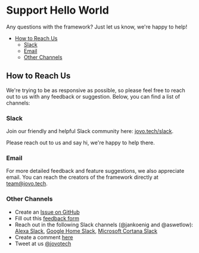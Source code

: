 # Support Hello World

Any questions with the framework? Just let us know, we're happy to help!

* [How to Reach Us](#how-to-reach-us)
  * [Slack](#slack)
  * [Email](#email)
  * [Other Channels](#other-channels)

## How to Reach Us

We're trying to be as responsive as possible, so please feel free to reach out to us with any feedback or suggestion. Below, you can find a list of channels:

### Slack

Join our friendly and helpful Slack community here: [jovo.tech/slack](https://www.jovo.tech/slack).

Please reach out to us and say hi, we're happy to help there.

### Email

For more detailed feedback and feature suggestions, we also appreciate email. You can reach the creators of the framework directly at team@jovo.tech.

### Other Channels

* Create an [Issue on GitHub](https://github.com/jovotech/jovo-framework-nodejs/issues)
* Fill out this [feedback form](https://jovo.typeform.com/to/ewt3Lw)
* Reach out in the following Slack channels (@jankoenig and @aswetlow): [Alexa Slack](http://www.alexaslack.com/), [Google Home Slack](http://googleslack.com/), [Microsoft Cortana Slack](https://bit.ly/2qRqHMw)
* Create a comment [here](https://www.jovo.tech/framework/docs/support#comments-and-questions)
* Tweet at us [@jovotech](https://twitter.com/jovotech)

<!--[metadata]: {"title": "Support", 
		"description": "Questions about developing an Alexa Skill or Google Action? Jovo is here to help!", 
		"activeSections": ["support"], "expandedSections": "integrations", "inSections": "support", "breadCrumbs": {"Docs": "docs/", "Support": "" }, "commentsID": "framework/docs/support", "route": "docs/support" }-->

